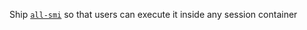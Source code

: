 Ship [`all-smi`](https://github.com/inureyes/all-smi) so that users can execute it inside any session container
